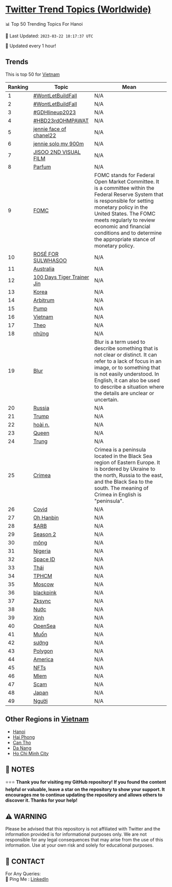 [Twitter Trend Topics (Worldwide)](https://github.com/ErcinDedeoglu/Twitter-Trend-Topics)
==========


📊 Top 50 Trending Topics For Hanoi

📆 Last Updated: `2023-03-22 10:17:37 UTC`

🔧 Updated every 1 hour!


## Trends

This is top 50 for [Vietnam](</Vietnam>)

| Ranking | Topic | Mean |
| ------- | ------------ | ------------ |
| 1 | [#WontLetBuildFall](http://twitter.com/search?q=%23WontLetBuildFall) | N/A |
| 2 | [#WontLetBuildFall](http://twitter.com/search?q=%23WontLetBuildFall) | N/A |
| 3 | [#GDHlineup2023](http://twitter.com/search?q=%23GDHlineup2023) | N/A |
| 4 | [#HBD23rdOHMPAWAT](http://twitter.com/search?q=%23HBD23rdOHMPAWAT) | N/A |
| 5 | [jennie face of chanel22](http://twitter.com/search?q=jennie+face+of+chanel22) | N/A |
| 6 | [jennie solo mv 900m](http://twitter.com/search?q=jennie+solo+mv+900m) | N/A |
| 7 | [JISOO 2ND VISUAL FILM](http://twitter.com/search?q=JISOO+2ND+VISUAL+FILM) | N/A |
| 8 | [Parfum](http://twitter.com/search?q=Parfum) | N/A |
| 9 | [FOMC](http://twitter.com/search?q=FOMC) | FOMC stands for Federal Open Market Committee. It is a committee within the Federal Reserve System that is responsible for setting monetary policy in the United States. The FOMC meets regularly to review economic and financial conditions and to determine the appropriate stance of monetary policy. |
| 10 | [ROSÉ FOR SULWHASOO](http://twitter.com/search?q=ROS%c3%89+FOR+SULWHASOO) | N/A |
| 11 | [Australia](http://twitter.com/search?q=Australia) | N/A |
| 12 | [100 Days Tiger Trainer Jin](http://twitter.com/search?q=100+Days+Tiger+Trainer+Jin) | N/A |
| 13 | [Korea](http://twitter.com/search?q=Korea) | N/A |
| 14 | [Arbitrum](http://twitter.com/search?q=Arbitrum) | N/A |
| 15 | [Pump](http://twitter.com/search?q=Pump) | N/A |
| 16 | [Vietnam](http://twitter.com/search?q=Vietnam) | N/A |
| 17 | [Theo](http://twitter.com/search?q=Theo) | N/A |
| 18 | [những](http://twitter.com/search?q=nh%e1%bb%afng) | N/A |
| 19 | [Blur](http://twitter.com/search?q=Blur) | Blur is a term used to describe something that is not clear or distinct. It can refer to a lack of focus in an image, or to something that is not easily understood. In English, it can also be used to describe a situation where the details are unclear or uncertain. |
| 20 | [Russia](http://twitter.com/search?q=Russia) | N/A |
| 21 | [Trump](http://twitter.com/search?q=Trump) | N/A |
| 22 | [hoài n.](http://twitter.com/search?q=ho%c3%a0i+n.) | N/A |
| 23 | [Queen](http://twitter.com/search?q=Queen) | N/A |
| 24 | [Trung](http://twitter.com/search?q=Trung) | N/A |
| 25 | [Crimea](http://twitter.com/search?q=Crimea) | Crimea is a peninsula located in the Black Sea region of Eastern Europe. It is bordered by Ukraine to the north, Russia to the east, and the Black Sea to the south. The meaning of Crimea in English is "peninsula". |
| 26 | [Covid](http://twitter.com/search?q=Covid) | N/A |
| 27 | [Oh Hanbin](http://twitter.com/search?q=Oh+Hanbin) | N/A |
| 28 | [$ARB](http://twitter.com/search?q=%24ARB) | N/A |
| 29 | [Season 2](http://twitter.com/search?q=Season+2) | N/A |
| 30 | [mông](http://twitter.com/search?q=m%c3%b4ng) | N/A |
| 31 | [Nigeria](http://twitter.com/search?q=Nigeria) | N/A |
| 32 | [Space ID](http://twitter.com/search?q=Space+ID) | N/A |
| 33 | [Thái](http://twitter.com/search?q=Th%c3%a1i) | N/A |
| 34 | [TPHCM](http://twitter.com/search?q=TPHCM) | N/A |
| 35 | [Moscow](http://twitter.com/search?q=Moscow) | N/A |
| 36 | [blackpink](http://twitter.com/search?q=blackpink) | N/A |
| 37 | [Zksync](http://twitter.com/search?q=Zksync) | N/A |
| 38 | [Nước](http://twitter.com/search?q=N%c6%b0%e1%bb%9bc) | N/A |
| 39 | [Xinh](http://twitter.com/search?q=Xinh) | N/A |
| 40 | [OpenSea](http://twitter.com/search?q=OpenSea) | N/A |
| 41 | [Muốn](http://twitter.com/search?q=Mu%e1%bb%91n) | N/A |
| 42 | [sướng](http://twitter.com/search?q=s%c6%b0%e1%bb%9bng) | N/A |
| 43 | [Polygon](http://twitter.com/search?q=Polygon) | N/A |
| 44 | [America](http://twitter.com/search?q=America) | N/A |
| 45 | [NFTs](http://twitter.com/search?q=NFTs) | N/A |
| 46 | [Mlem](http://twitter.com/search?q=Mlem) | N/A |
| 47 | [Scam](http://twitter.com/search?q=Scam) | N/A |
| 48 | [Japan](http://twitter.com/search?q=Japan) | N/A |
| 49 | [Người](http://twitter.com/search?q=Ng%c6%b0%e1%bb%9di) | N/A |



## Other Regions in [Vietnam](</Vietnam>)

* [Hanoi](</Vietnam/Hanoi.md>)
* [Hai Phong](</Vietnam/Hai Phong.md>)
* [Can Tho](</Vietnam/Can Tho.md>)
* [Da Nang](</Vietnam/Da Nang.md>)
* [Ho Chi Minh City](</Vietnam/Ho Chi Minh City.md>)



## 📝 NOTES

⭐⭐⭐ **Thank you for visiting my GitHub repository! If you found the content helpful or valuable, leave a star on the repository to show your support. It encourages me to continue updating the repository and allows others to discover it. Thanks for your help!**


## ⚠️ WARNING

Please be advised that this repository is not affiliated with Twitter and the information provided is for informational purposes only. We are not responsible for any legal consequences that may arise from the use of this information. Use at your own risk and solely for educational purposes.


## 📨 CONTACT

 For Any Queries:  
            🏓 Ping Me : [LinkedIn](https://www.linkedin.com/in/ercindedeoglu/)
